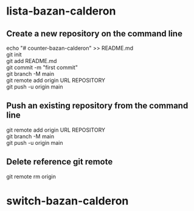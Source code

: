 # lista-bazan-calderon

## Create a new repository on the command line

echo "# counter-bazan-calderon" >> README.md\
git init\
git add README.md\
git commit -m "first commit"\
git branch -M main\
git remote add origin URL REPOSITORY\
git push -u origin main

## Push an existing repository from the command line

git remote add origin URL REPOSITORY\
git branch -M main\
git push -u origin main

## Delete reference git remote

git remote rm origin

# switch-bazan-calderon
